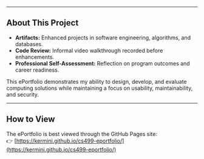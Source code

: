 
---

## About This Project
- **Artifacts:** Enhanced projects in software engineering, algorithms, and databases.  
- **Code Review:** Informal video walkthrough recorded before enhancements.  
- **Professional Self-Assessment:** Reflection on program outcomes and career readiness.  

This ePortfolio demonstrates my ability to design, develop, and evaluate computing solutions while maintaining a focus on usability, maintainability, and security.

---

## How to View
The ePortfolio is best viewed through the GitHub Pages site:  
👉 [https://kermini.github.io/cs499-eportfolio/](https://kermini.github.io/cs499-eportfolio/)

